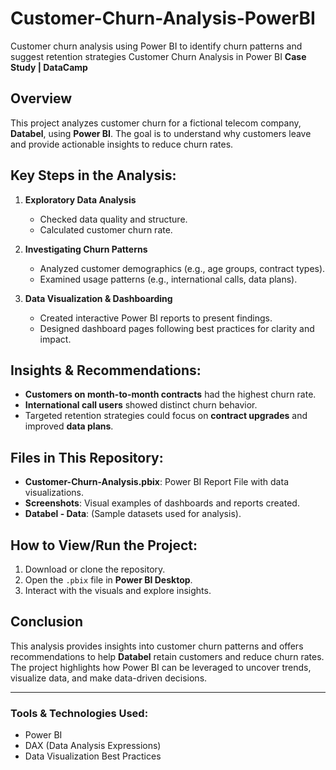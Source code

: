 # Customer-Churn-Analysis-PowerBI
Customer churn analysis using Power BI to identify churn patterns and suggest retention strategies
Customer Churn Analysis in Power BI
**Case Study | DataCamp**

## Overview
This project analyzes customer churn for a fictional telecom company, **Databel**, using **Power BI**. The goal is to understand why customers leave and provide actionable insights to reduce churn rates.

## Key Steps in the Analysis:
1. **Exploratory Data Analysis**  
   - Checked data quality and structure.  
   - Calculated customer churn rate.
  
2. **Investigating Churn Patterns**  
   - Analyzed customer demographics (e.g., age groups, contract types).  
   - Examined usage patterns (e.g., international calls, data plans).

3. **Data Visualization & Dashboarding**  
   - Created interactive Power BI reports to present findings.  
   - Designed dashboard pages following best practices for clarity and impact.  

## Insights & Recommendations:
- **Customers on month-to-month contracts** had the highest churn rate.
- **International call users** showed distinct churn behavior.
- Targeted retention strategies could focus on **contract upgrades** and improved **data plans**.

## Files in This Repository:
- **Customer-Churn-Analysis.pbix**: Power BI Report File with data visualizations.
- **Screenshots**: Visual examples of dashboards and reports created.
- **Databel - Data**: (Sample datasets used for analysis).

## How to View/Run the Project:
1. Download or clone the repository.
2. Open the `.pbix` file in **Power BI Desktop**.
3. Interact with the visuals and explore insights.

## Conclusion
This analysis provides insights into customer churn patterns and offers recommendations to help **Databel** retain customers and reduce churn rates. The project highlights how Power BI can be leveraged to uncover trends, visualize data, and make data-driven decisions.

---

### Tools & Technologies Used:
- Power BI
- DAX (Data Analysis Expressions)
- Data Visualization Best Practices
